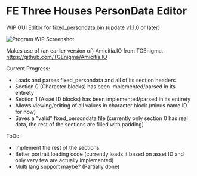 # FE Three Houses PersonData Editor
WIP GUI Editor for fixed_persondata.bin (update v1.1.0 or later)

![Program WIP Screenshot](https://cdn.discordapp.com/attachments/377899265424621569/687053814733209605/unknown.png)

Makes use of (an earlier version of) Amicitia.IO from TGEnigma.
https://github.com/TGEnigma/Amicitia.IO

Current Progress:
- Loads and parses fixed_persondata and all of its section headers
- Section 0 (Character blocks) has been implemented/parsed in its entirety
- Section 1 (Asset ID blocks) has been implemented/parsed in its entirety
- Allows viewing/editing of all values in character block (minus name ID for now)
- Saves a "valid" fixed_persondata file (currently only section 0 has real data, the rest of the sections are filled with padding)

ToDo:
- Implement the rest of the sections
- Better portrait loading code (currently loads it based on asset ID and only very few are actually implemented)
- Multi lang support maybe? (Partially done)
